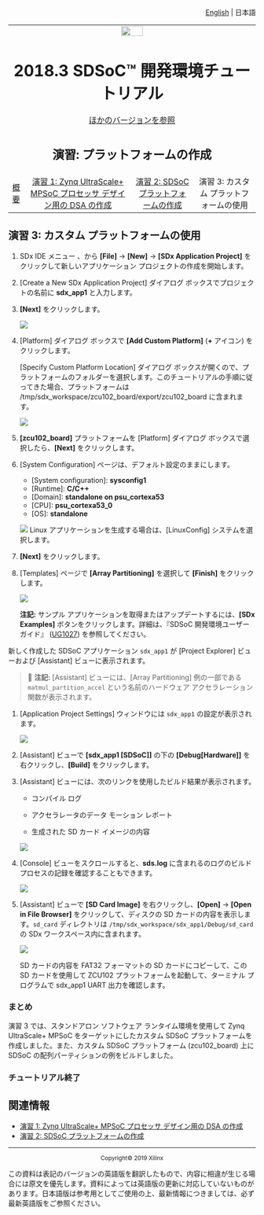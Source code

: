 ﻿<p align="right">
<a href="../../platform-creation-tutorial/README.md">English</a> | <a>日本語</a>
</p>

<table style="width:100%">
  <tr>
<td align="center" width="100%" colspan="6"><img src="https://www.xilinx.com/content/dam/xilinx/imgs/press/media-kits/corporate/xilinx-logo.png" width="30%"/><h1>2018.3 SDSoC™ 開発環境チュートリアル</h1>
<a href="https://github.com/Xilinx/SDSoC-Tutorials/branches/all">ほかのバージョンを参照</a>
</td>

  </tr>
  <tr>
    <td colspan="4" align="center"><h2>演習: プラットフォームの作成</h2></td>
  </tr>
  <tr>
     <td align="center"><a href="Lab1-Creating-DSA-for-Zynq-MPSoC-Processor-Design.md">概要</a></td>
     <td align="center"><a href="Lab1-Creating-DSA-for-Zynq-MPSoC-Processor-Design.md">演習 1: Zynq UltraScale+ MPSoC プロセッサ デザイン用の DSA の作成</a></td>
     <td align="center"><a href="Lab2-Creating-Software-Components.md">演習 2: SDSoC プラットフォームの作成</a></td>
     <td align="center">演習 3: カスタム プラットフォームの使用</td>
   </tr>
</table>

## 演習 3: カスタム プラットフォームの使用

1.  SDx IDE メニュー 、から **[File]** → **[New]** → **[SDx Application Project]** をクリックして新しいアプリケーション プロジェクトの作成を開始します。

2.  [Create a New SDx Application Project] ダイアログ ボックスでプロジェクトの名前に **sdx\_app1** と入力します。

3.  **[Next]** をクリックします。

    ![](./images/image82.png)

4.  [Platform] ダイアログ ボックスで **[Add Custom Platform]** (**+** アイコン) をクリックします。

    [Specify Custom Platform Location] ダイアログ ボックスが開くので、プラットフォームのフォルダーを選択します。このチュートリアルの手順に従ってきた場合、プラットフォームは /tmp/sdx_workspace/zcu102_board/export/zcu102_board に含まれます。

    ![](./images/image79.png)

5. **[zcu102_board]** プラットフォームを [Platform] ダイアログ ボックスで選択したら、**[Next]** をクリックします。 

6.  [System Configuration] ページは、デフォルト設定のままにします。

    - \[System configuration]: **sysconfig1**
    - \[Runtime]: **C/C++**
    - \[Domain]: **standalone on psu_cortexa53**
    - \[CPU]: **psu_cortexa53_0**
    - \[OS]: **standalone**

    ![](./images/image80.png)
    Linux アプリケーションを生成する場合は、[LinuxConfig] システムを選択します。
7. **[Next]** をクリックします。

8.  [Templates] ページで **[Array Partitioning]** を選択して **[Finish]** をクリックします。

    ![](./images/image85.png)

    **注記:** サンプル アプリケーションを取得またはアップデートするには、**[SDx Examples]** ボタンをクリックします。詳細は、『SDSoC 開発環境ユーザー ガイド』 ([UG1027](https://japan.xilinx.com/support/documentation/sw_manuals_j/xilinx2018_3/ug1027-sdsoc-user-guide.pdf)) を参照してください。 

   新しく作成した SDSoC アプリケーション `sdx_app1` が [Project Explorer] ビューおよび [Assistant] ビューに表示されます。

   >:pushpin: **注記:**
   >[Assistant] ビューには、[Array Partitioning] 例の一部である `matmul_partition_accel` という名前のハードウェア アクセラレーション関数が表示されます。

1. [Application Project Settings] ウィンドウには `sdx_app1` の設定が表示されます。

    ![](./images/image91.png)

1. [Assistant] ビューで **[sdx_app1 [SDSoC]]** の下の **[Debug[Hardware]]** を右クリックし、**[Build]** をクリックします。

1. [Assistant] ビューには、次のリンクを使用したビルド結果が表示されます。

   - コンパイル ログ

   - アクセラレータのデータ モーション レポート

   - 生成された SD カード イメージの内容

   ![](./images/image93.png)

1. [Console] ビューをスクロールすると、**sds.log** に含まれるのログのビルド プロセスの記録を確認することもできます。

    ![](./images/image94.png)

1. [Assistant] ビューで **[SD Card Image]** を右クリックし、**[Open]** → **[Open in File Browser]** をクリックして、ディスクの SD カードの内容を表示します。`sd_card` ディレクトリは `/tmp/sdx_workspace/sdx_app1/Debug/sd_card` の SDx ワークスペース内に含まれます。

   ![](./images/image95.png)

    SD カードの内容を FAT32 フォーマットの SD カードにコピーして、この SD カードを使用して ZCU102 プラットフォームを起動して、ターミナル プログラムで sdx\_app1 UART 出力を確認します。

### まとめ

演習 3 では、スタンドアロン ソフトウェア ランタイム環境を使用して Zynq UltraScale+ MPSoC をターゲットにしたカスタム SDSoC プラットフォームを作成しました。また、カスタム SDSoC プラットフォーム (zcu102_board) 上に SDSoC の配列パーティションの例をビルドしました。  

### チュートリアル終了

## 関連情報
 - <a href="Lab1-Creating-DSA-for-Zynq-MPSoC-Processor-Design.md">演習 1: Zynq UltraScale+ MPSoC プロセッサ デザイン用の DSA の作成</a>
 - <a href="Lab2-Creating-Software-Components.md">演習 2: SDSoC プラットフォームの作成</a>
<hr/>
<p align="center"><sup>Copyright&copy; 2019 Xilinx</sup></p>

この資料は表記のバージョンの英語版を翻訳したもので、内容に相違が生じる場合には原文を優先します。資料によっては英語版の更新に対応していないものがあります。日本語版は参考用としてご使用の上、最新情報につきましては、必ず最新英語版をご参照ください。
